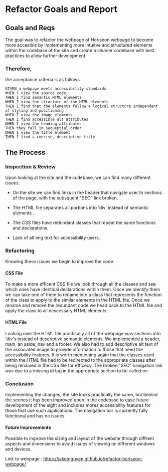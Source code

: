# Refactor Goals and Report

## Goals and Reqs

The goal was to refactor the webpage of Horiseon webpage to become more accesible by implementing more intuitve and structured elements within the codebase of the site and create a cleaner codebase with best practices to allow further development

### Therefore,

the acceptance criteria is as follows
~~~
GIVEN a webpage meets accessibility standards
WHEN I view the source code
THEN I find semantic HTML elements
WHEN I view the structure of the HTML elements
THEN I find that the elements follow a logical structure independent of styling and positioning
WHEN I view the image elements
THEN I find accessible alt attributes
WHEN I view the heading attributes
THEN they fall in sequential order
WHEN I view the title element
THEN I find a concise, descriptive title
~~~

## The Process

### Inspection & Review

Upon looking at the site and the codebase,
we can find many different issues.

* On the site we can find links in the header that navigate user to sections of the page, with the subsquent "SEO" link broken.

* The HTML file separates all portions into 'div' instead of semantic elements .

* The CSS files have redundant classes that repeat the same functions and declarations.

* Lack of alt img text for accessibility users.


### Refactoring

Knowing these issues we begin to improve the code

#### CSS File

To make a more efficent CSS file we look through all the classes and see which ones have identical declarations within them. Once we identify them we can take one of them to rename into a class that represents the function of the class to apply to the similar elements in the HTML file. Once we rename and remove the redundant code we head back to the HTML file and apply the class to all nescessary HTML elements.

#### HTML File

Looking over the HTML file practically all of the webpage was sections into 'div's instead of descriptive semantic elements. We implemented a header, main, an aside, nav and a footer. We also had to add descriptive alt text of the associated image to provide information to those that need the accessibility features. It is worth mentioning again that the classes used within the HTML file had to be redirected to the appropriate classes after being renamed in the CSS file for efficecy. The broken "SEO" navigation link was due to a missing id tag in the appropriate section to be called on.

### Conclusion

Implementing the changes, the site looks practically the same, but behind the scenes it has been improved upon in the codebase to ease future development of the sight and includes mores accessibility features for those that use such applications. The navigation bar is currently fully functional and has no issues.

#### Future Improvements

Possible to improve the sizing and layout of the website through diffrent aspects and dimensions to avoid issues of viewing on different windows and devices.


Link to webpage : https://jaketnguyen.github.io/refactor-horiseon-webpage/